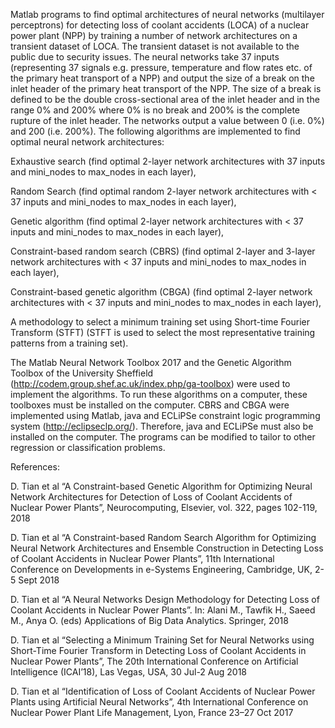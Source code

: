 Matlab programs to find optimal architectures of neural networks (multilayer perceptrons) for detecting loss of coolant accidents (LOCA) of a nuclear power plant (NPP) by training a number of network architectures on a transient dataset of LOCA. The transient dataset is not available to the public due to security issues. The neural networks take 37 inputs (representing 37 signals e.g. pressure, temperature and flow rates etc. of the primary heat transport of a NPP) and output the size of a break on the inlet header of the primary heat transport of the NPP. The size of a break is defined to be the double cross-sectional area of the inlet header and in the range 0% and 200% where 0% is no break and 200% is the complete rupture of the inlet header. The networks output a value between 0 (i.e. 0%) and 200 (i.e. 200%). The following algorithms are implemented to find optimal neural network architectures:

Exhaustive search (find optimal 2-layer network architectures with 37 inputs and mini_nodes to max_nodes in each layer),

Random Search (find optimal random 2-layer network architectures with < 37 inputs and mini_nodes to max_nodes in each layer),

Genetic algorithm (find optimal 2-layer network architectures with < 37 inputs and mini_nodes to max_nodes in each layer),

Constraint-based random search (CBRS) (find optimal 2-layer and 3-layer network architectures with < 37 inputs and mini_nodes to max_nodes in each layer),

Constraint-based genetic algorithm (CBGA) (find optimal 2-layer network architectures with < 37 inputs and mini_nodes to max_nodes in each layer),

A methodology to select a minimum training set using Short-time Fourier Transform (STFT) (STFT is used to select the most representative training patterns from a training set).

The Matlab Neural Network Toolbox 2017 and the Genetic Algorithm Toolbox of the University Sheffield (http://codem.group.shef.ac.uk/index.php/ga-toolbox) were used to implement the algorithms. To run these algorithms on a computer, these toolboxes must be installed on the computer. CBRS and CBGA were implemented using Matlab, java and ECLiPSe constraint logic programming system (http://eclipseclp.org/). Therefore, java and ECLiPSe must also be installed on the computer. The programs can be modified to tailor to other regression or classification problems.

References:

D. Tian et al “A Constraint-based Genetic Algorithm for Optimizing Neural Network Architectures for Detection of Loss of Coolant Accidents of Nuclear Power Plants”, Neurocomputing, Elsevier, vol. 322, pages 102-119, 2018

D. Tian et al “A Constraint-based Random Search Algorithm for Optimizing Neural Network Architectures and Ensemble Construction in Detecting Loss of Coolant Accidents in Nuclear Power Plants”, 11th International Conference on Developments in e-Systems Engineering, Cambridge, UK, 2-5 Sept 2018

D. Tian et al “A Neural Networks Design Methodology for Detecting Loss of Coolant Accidents in Nuclear Power Plants”. In: Alani M., Tawfik H., Saeed M., Anya O. (eds) Applications of Big Data Analytics. Springer, 2018

D. Tian et al “Selecting a Minimum Training Set for Neural Networks using Short-Time Fourier Transform in Detecting Loss of Coolant Accidents in Nuclear Power Plants”, The 20th International Conference on Artificial Intelligence (ICAI’18), Las Vegas, USA, 30 Jul-2 Aug 2018

D. Tian et al “Identification of Loss of Coolant Accidents of Nuclear Power Plants using Artificial Neural Networks”, 4th International Conference on Nuclear Power Plant Life Management, Lyon, France 23–27 Oct 2017
